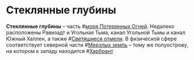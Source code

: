 # Стеклянные глубины

**Стеклянные глубины** – часть #[моря Потерянных Огней](locations/sea-of-lost-lights). Недалеко расположены Равизадт и Угольная Тьма, канал Угольной Тьмы и канал Южный Халлен, а также #[Светящиеся отмели](locations/luminous-shallows). В физической сфере соответствует северной части #[Мерзлых земль](locations/frostlands) – тому же полуострову, на котором к западу находится #[Харбрант](locations/kharbranth).
